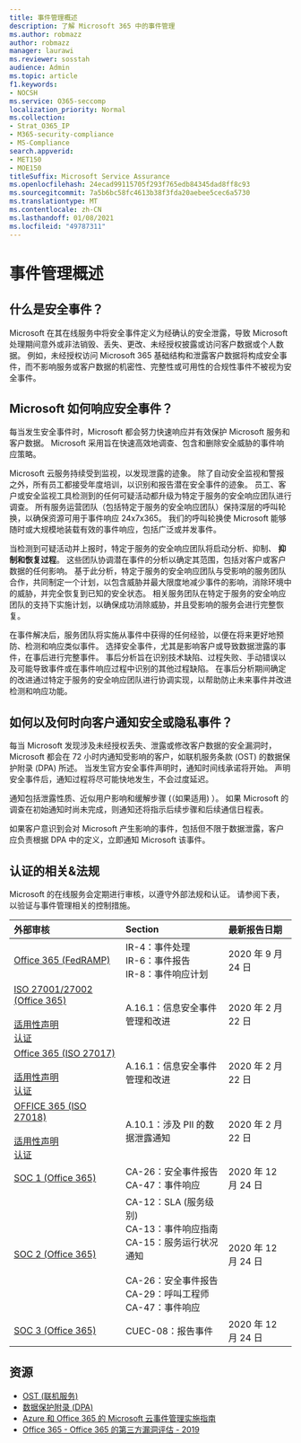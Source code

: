 ```yaml
---
title: 事件管理概述
description: 了解 Microsoft 365 中的事件管理
ms.author: robmazz
author: robmazz
manager: laurawi
ms.reviewer: sosstah
audience: Admin
ms.topic: article
f1.keywords:
- NOCSH
ms.service: O365-seccomp
localization_priority: Normal
ms.collection:
- Strat_O365_IP
- M365-security-compliance
- MS-Compliance
search.appverid:
- MET150
- MOE150
titleSuffix: Microsoft Service Assurance
ms.openlocfilehash: 24ecad99115705f293f765edb84345dad8ff8c93
ms.sourcegitcommit: 7a5b6bc58fc4613b38f3fda20aebee5cec6a5730
ms.translationtype: MT
ms.contentlocale: zh-CN
ms.lasthandoff: 01/08/2021
ms.locfileid: "49787311"
---
```

# <a name="incident-management-overview"></a>事件管理概述

## <a name="what-is-a-security-incident"></a>什么是安全事件？

Microsoft 在其在线服务中将安全事件定义为经确认的安全泄露，导致 Microsoft 处理期间意外或非法销毁、丢失、更改、未经授权披露或访问客户数据或个人数据。 例如，未经授权访问 Microsoft 365 基础结构和泄露客户数据将构成安全事件，而不影响服务或客户数据的机密性、完整性或可用性的合规性事件不被视为安全事件。

## <a name="how-does-microsoft-respond-to-security-incidents"></a>Microsoft 如何响应安全事件？

每当发生安全事件时，Microsoft 都会努力快速响应并有效保护 Microsoft 服务和客户数据。 Microsoft 采用旨在快速高效地调查、包含和删除安全威胁的事件响应策略。

Microsoft 云服务持续受到监视，以发现泄露的迹象。 除了自动安全监视和警报之外，所有员工都接受年度培训，以识别和报告潜在安全事件的迹象。 员工、客户或安全监视工具检测到的任何可疑活动都升级为特定于服务的安全响应团队进行调查。 所有服务运营团队（包括特定于服务的安全响应团队）保持深层的呼叫轮换，以确保资源可用于事件响应 24x7x365。 我们的呼叫轮换使 Microsoft 能够随时或大规模地装载有效的事件响应，包括广泛或并发事件。

当检测到可疑活动并上报时，特定于服务的安全响应团队将启动分析、抑制、 **抑制和恢复过程**。 这些团队协调潜在事件的分析以确定其范围，包括对客户或客户数据的任何影响。 基于此分析，特定于服务的安全响应团队与受影响的服务团队合作，共同制定一个计划，以包含威胁并最大限度地减少事件的影响，消除环境中的威胁，并完全恢复到已知的安全状态。 相关服务团队在特定于服务的安全响应团队的支持下实施计划，以确保成功消除威胁，并且受影响的服务会进行完整恢复。

在事件解决后，服务团队将实施从事件中获得的任何经验，以便在将来更好地预防、检测和响应类似事件。 选择安全事件，尤其是影响客户或导致数据泄露的事件，在事后进行完整事件。 事后分析旨在识别技术缺陷、过程失败、手动错误以及可能导致事件或在事件响应过程中识别的其他过程缺陷。 在事后分析期间确定的改进通过特定于服务的安全响应团队进行协调实现，以帮助防止未来事件并改进检测和响应功能。

## <a name="how-and-when-are-customers-notified-of-security-or-privacy-incidents"></a>如何以及何时向客户通知安全或隐私事件？

每当 Microsoft 发现涉及未经授权丢失、泄露或修改客户数据的安全漏洞时，Microsoft 都会在 72 小时内通知受影响的客户，如联机服务条款 (OST) 的数据保护附录 (DPA) 所述。 当发生官方安全事件声明时，通知时间线承诺将开始。 声明安全事件后，通知过程将尽可能快地发生，不会过度延迟。

通知包括泄露性质、近似用户影响和缓解步骤 (（如果适用) ）。 如果 Microsoft 的调查在初始通知时尚未完成，则通知还将指示后续步骤和后续通信日程表。

如果客户意识到会对 Microsoft 产生影响的事件，包括但不限于数据泄露，客户应负责根据 DPA 中的定义，立即通知 Microsoft 该事件。

## <a name="related-external-regulations--certifications"></a>认证的相关&法规

Microsoft 的在线服务会定期进行审核，以遵守外部法规和认证。 请参阅下表，以验证与事件管理相关的控制措施。

| **外部审核** | **Section** | **最新报告日期** |
|:--------------------|:------------|:-----------------------|
| [Office 365 (FedRAMP) ](https://compliance.microsoft.com/compliancemanager) | IR-4：事件处理 <br> IR-6：事件报告 <br> IR-8：事件响应计划 | 2020 年 9 月 24 日 |
| [ISO 27001/27002 (Office 365) ](https://servicetrust.microsoft.com/ViewPage/MSComplianceGuideV3?command=Download&downloadType=Document&downloadId=d7864d4f-e053-4cc4-a964-fa526d07c3be&tab=7027ead0-3d6b-11e9-b9e1-290b1eb4cdeb&docTab=7027ead0-3d6b-11e9-b9e1-290b1eb4cdeb_ISO_Reports) <br><br> [适用性声明](https://servicetrust.microsoft.com/ViewPage/MSComplianceGuide?command=Download&downloadType=Document&downloadId=8ee1e46b-2ada-4e7b-bb7d-4c55a8cb6fcd&docTab=4ce99610-c9c0-11e7-8c2c-f908a777fa4d_ISO_Reports) <br> [认证](https://servicetrust.microsoft.com/ViewPage/MSComplianceGuideV3?command=Download&downloadType=Document&downloadId=1e84a14a-2468-45ac-9412-5e53250d57ec&tab=7027ead0-3d6b-11e9-b9e1-290b1eb4cdeb&docTab=7027ead0-3d6b-11e9-b9e1-290b1eb4cdeb_ISO_Reports) | A.16.1：信息安全事件管理和改进 | 2020 年 2 月 22 日 |
| [Office 365 (ISO 27017) ](https://servicetrust.microsoft.com/ViewPage/MSComplianceGuideV3?command=Download&downloadType=Document&downloadId=d7864d4f-e053-4cc4-a964-fa526d07c3be&tab=7027ead0-3d6b-11e9-b9e1-290b1eb4cdeb&docTab=7027ead0-3d6b-11e9-b9e1-290b1eb4cdeb_ISO_Reports) <br><br> [适用性声明](https://servicetrust.microsoft.com/ViewPage/MSComplianceGuide?command=Download&downloadType=Document&downloadId=8ee1e46b-2ada-4e7b-bb7d-4c55a8cb6fcd&docTab=4ce99610-c9c0-11e7-8c2c-f908a777fa4d_ISO_Reports) <br> [认证](https://servicetrust.microsoft.com/ViewPage/MSComplianceGuideV3?command=Download&downloadType=Document&downloadId=70de0999-5451-43a3-9ef4-761e8fbfb1a3&tab=7027ead0-3d6b-11e9-b9e1-290b1eb4cdeb&docTab=7027ead0-3d6b-11e9-b9e1-290b1eb4cdeb_ISO_Reports) | A.16.1：信息安全事件管理和改进 | 2020 年 2 月 22 日 |
| [OFFICE 365 (ISO 27018) ](https://servicetrust.microsoft.com/ViewPage/MSComplianceGuideV3?command=Download&downloadType=Document&downloadId=d7864d4f-e053-4cc4-a964-fa526d07c3be&tab=7027ead0-3d6b-11e9-b9e1-290b1eb4cdeb&docTab=7027ead0-3d6b-11e9-b9e1-290b1eb4cdeb_ISO_Reports) <br><br> [适用性声明](https://servicetrust.microsoft.com/ViewPage/MSComplianceGuide?command=Download&downloadType=Document&downloadId=8ee1e46b-2ada-4e7b-bb7d-4c55a8cb6fcd&docTab=4ce99610-c9c0-11e7-8c2c-f908a777fa4d_ISO_Reports) <br> [认证](https://servicetrust.microsoft.com/ViewPage/MSComplianceGuideV3?command=Download&downloadType=Document&downloadId=43e89534-f48d-42ea-a7a7-3523ff516036&tab=7027ead0-3d6b-11e9-b9e1-290b1eb4cdeb&docTab=7027ead0-3d6b-11e9-b9e1-290b1eb4cdeb_ISO_Reports) | A.10.1：涉及 PII 的数据泄露通知  | 2020 年 2 月 22 日 |
| [SOC 1 (Office 365)](https://servicetrust.microsoft.com/ViewPage/MSComplianceGuideV3?command=Download&downloadType=Document&downloadId=90df3f9c-3aaf-4dbf-99d0-ca9f2991721b&tab=7027ead0-3d6b-11e9-b9e1-290b1eb4cdeb&docTab=7027ead0-3d6b-11e9-b9e1-290b1eb4cdeb_SOC_%2F_SSAE_16_Reports) | CA-26：安全事件报告 <br> CA-47：事件响应 | 2020 年 12 月 24 日 |
| [SOC 2 (Office 365) ](https://servicetrust.microsoft.com/ViewPage/MSComplianceGuideV3?command=Download&downloadType=Document&downloadId=a73c1738-7892-42b7-acd3-87b6371c53f6&tab=7027ead0-3d6b-11e9-b9e1-290b1eb4cdeb&docTab=7027ead0-3d6b-11e9-b9e1-290b1eb4cdeb_SOC_%2F_SSAE_16_Reports) | CA-12：SLA (服务级别)  <br> CA-13：事件响应指南 <br> CA-15：服务运行状况通知  <br>  <br> CA-26：安全事件报告 <br> CA-29：呼叫工程师 <br> CA-47：事件响应 | 2020 年 12 月 24 日 |
| [SOC 3 (Office 365) ](https://servicetrust.microsoft.com/ViewPage/MSComplianceGuideV3?command=Download&downloadType=Document&downloadId=274054e5-4968-48d2-bf94-9a8eda5d7a93&tab=7027ead0-3d6b-11e9-b9e1-290b1eb4cdeb&docTab=7027ead0-3d6b-11e9-b9e1-290b1eb4cdeb_SOC_%2F_SSAE_16_Reports) | CUEC-08：报告事件  | 2020 年 12 月 24 日  |

## <a name="resources"></a>资源

- [OST (联机服务) ](https://www.microsoft.com/licensing/product-licensing/products)
- [数据保护附录 (DPA) ](https://www.microsoft.com/licensing/product-licensing/products)
- [Azure 和 Office 365 的 Microsoft 云事件管理实施指南](https://servicetrust.microsoft.com/ViewPage/TrustDocumentsV3?command=Download&downloadType=Document&downloadId=a8a7cb87-9710-4d09-8748-0835b6754e95&tab=7f51cb60-3d6c-11e9-b2af-7bb9f5d2d913&docTab=7f51cb60-3d6c-11e9-b2af-7bb9f5d2d913_FAQ_and_White_Papers)
- [Office 365 - Office 365 的第三方漏洞评估 - 2019](https://servicetrust.microsoft.com/ViewPage/TrustDocumentsV3?command=Download&downloadType=Document&downloadId=e85e478f-2491-435d-9c1b-2f0ad7ca8e56&tab=7f51cb60-3d6c-11e9-b2af-7bb9f5d2d913&docTab=7f51cb60-3d6c-11e9-b2af-7bb9f5d2d913_Pen_Test_and_Security_Assessments)
